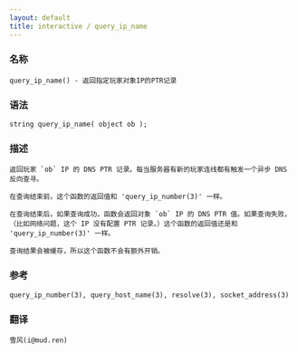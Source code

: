 ```yaml
---
layout: default
title: interactive / query_ip_name
---
```


### 名称

    query_ip_name() - 返回指定玩家对象IP的PTR记录

### 语法

    string query_ip_name( object ob );

### 描述

    返回玩家 `ob` IP 的 DNS PTR 记录。每当服务器有新的玩家连线都有触发一个异步 DNS 反向查寻。

    在查询结束前，这个函数的返回值和 'query_ip_number(3)' 一样。

    在查询结束后，如果查询成功，函数会返回对象 `ob` IP 的 DNS PTR 值。如果查询失败，（比如网络问题，这个 IP 没有配置 PTR 记录。）这个函数的返回值还是和 'query_ip_number(3)' 一样。

    查询结果会被缓存，所以这个函数不会有额外开销。

### 参考

    query_ip_number(3), query_host_name(3), resolve(3), socket_address(3)

### 翻译

    雪风(i@mud.ren)
